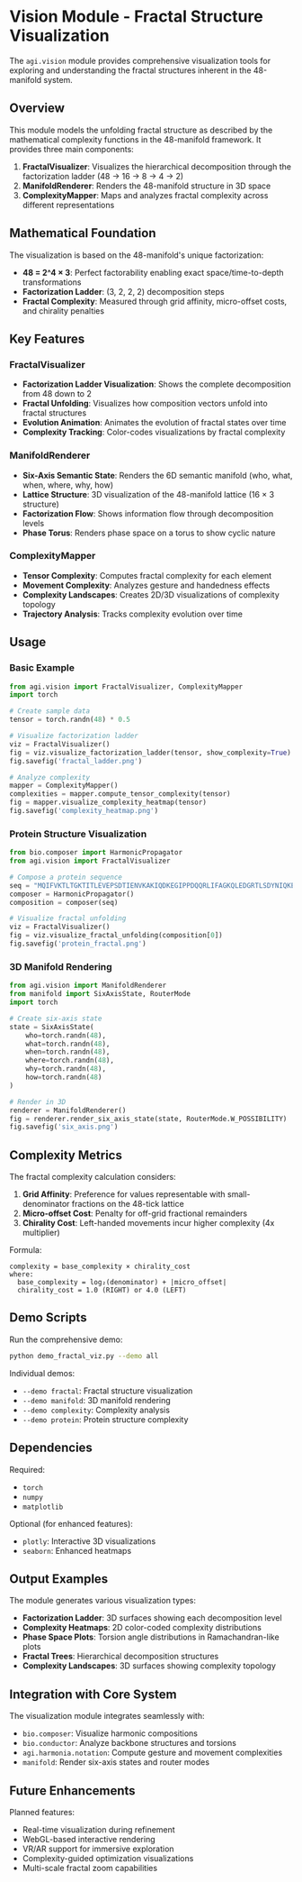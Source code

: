# Vision Module - Fractal Structure Visualization

The `agi.vision` module provides comprehensive visualization tools for exploring and understanding the fractal structures inherent in the 48-manifold system.

## Overview

This module models the unfolding fractal structure as described by the mathematical complexity functions in the 48-manifold framework. It provides three main components:

1. **FractalVisualizer**: Visualizes the hierarchical decomposition through the factorization ladder (48 → 16 → 8 → 4 → 2)
2. **ManifoldRenderer**: Renders the 48-manifold structure in 3D space
3. **ComplexityMapper**: Maps and analyzes fractal complexity across different representations

## Mathematical Foundation

The visualization is based on the 48-manifold's unique factorization:
- **48 = 2^4 × 3**: Perfect factorability enabling exact space/time-to-depth transformations
- **Factorization Ladder**: (3, 2, 2, 2) decomposition steps
- **Fractal Complexity**: Measured through grid affinity, micro-offset costs, and chirality penalties

## Key Features

### FractalVisualizer
- **Factorization Ladder Visualization**: Shows the complete decomposition from 48 down to 2
- **Fractal Unfolding**: Visualizes how composition vectors unfold into fractal structures
- **Evolution Animation**: Animates the evolution of fractal states over time
- **Complexity Tracking**: Color-codes visualizations by fractal complexity

### ManifoldRenderer
- **Six-Axis Semantic State**: Renders the 6D semantic manifold (who, what, when, where, why, how)
- **Lattice Structure**: 3D visualization of the 48-manifold lattice (16 × 3 structure)
- **Factorization Flow**: Shows information flow through decomposition levels
- **Phase Torus**: Renders phase space on a torus to show cyclic nature

### ComplexityMapper
- **Tensor Complexity**: Computes fractal complexity for each element
- **Movement Complexity**: Analyzes gesture and handedness effects
- **Complexity Landscapes**: Creates 2D/3D visualizations of complexity topology
- **Trajectory Analysis**: Tracks complexity evolution over time

## Usage

### Basic Example

```python
from agi.vision import FractalVisualizer, ComplexityMapper
import torch

# Create sample data
tensor = torch.randn(48) * 0.5

# Visualize factorization ladder
viz = FractalVisualizer()
fig = viz.visualize_factorization_ladder(tensor, show_complexity=True)
fig.savefig('fractal_ladder.png')

# Analyze complexity
mapper = ComplexityMapper()
complexities = mapper.compute_tensor_complexity(tensor)
fig = mapper.visualize_complexity_heatmap(tensor)
fig.savefig('complexity_heatmap.png')
```

### Protein Structure Visualization

```python
from bio.composer import HarmonicPropagator
from agi.vision import FractalVisualizer

# Compose a protein sequence
seq = "MQIFVKTLTGKTITLEVEPSDTIENVKAKIQDKEGIPPDQQRLIFAGKQLEDGRTLSDYNIQKESTLHLVLRLRGG"
composer = HarmonicPropagator()
composition = composer(seq)

# Visualize fractal unfolding
viz = FractalVisualizer()
fig = viz.visualize_fractal_unfolding(composition[0])
fig.savefig('protein_fractal.png')
```

### 3D Manifold Rendering

```python
from agi.vision import ManifoldRenderer
from manifold import SixAxisState, RouterMode
import torch

# Create six-axis state
state = SixAxisState(
    who=torch.randn(48),
    what=torch.randn(48),
    when=torch.randn(48),
    where=torch.randn(48),
    why=torch.randn(48),
    how=torch.randn(48)
)

# Render in 3D
renderer = ManifoldRenderer()
fig = renderer.render_six_axis_state(state, RouterMode.W_POSSIBILITY)
fig.savefig('six_axis.png')
```

## Complexity Metrics

The fractal complexity calculation considers:

1. **Grid Affinity**: Preference for values representable with small-denominator fractions on the 48-tick lattice
2. **Micro-offset Cost**: Penalty for off-grid fractional remainders
3. **Chirality Cost**: Left-handed movements incur higher complexity (4x multiplier)

Formula:
```
complexity = base_complexity × chirality_cost
where:
  base_complexity = log₂(denominator) + |micro_offset|
  chirality_cost = 1.0 (RIGHT) or 4.0 (LEFT)
```

## Demo Scripts

Run the comprehensive demo:
```bash
python demo_fractal_viz.py --demo all
```

Individual demos:
- `--demo fractal`: Fractal structure visualization
- `--demo manifold`: 3D manifold rendering
- `--demo complexity`: Complexity analysis
- `--demo protein`: Protein structure complexity

## Dependencies

Required:
- `torch`
- `numpy`
- `matplotlib`

Optional (for enhanced features):
- `plotly`: Interactive 3D visualizations
- `seaborn`: Enhanced heatmaps

## Output Examples

The module generates various visualization types:
- **Factorization Ladder**: 3D surfaces showing each decomposition level
- **Complexity Heatmaps**: 2D color-coded complexity distributions
- **Phase Space Plots**: Torsion angle distributions in Ramachandran-like plots
- **Fractal Trees**: Hierarchical decomposition structures
- **Complexity Landscapes**: 3D surfaces showing complexity topology

## Integration with Core System

The visualization module integrates seamlessly with:
- `bio.composer`: Visualize harmonic compositions
- `bio.conductor`: Analyze backbone structures and torsions
- `agi.harmonia.notation`: Compute gesture and movement complexities
- `manifold`: Render six-axis states and router modes

## Future Enhancements

Planned features:
- Real-time visualization during refinement
- WebGL-based interactive rendering
- VR/AR support for immersive exploration
- Complexity-guided optimization visualizations
- Multi-scale fractal zoom capabilities
